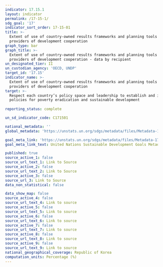 ```yaml
---
indicator: 17.15.1
layout: indicator
permalink: /17-15-1/
sdg_goal: '17'
indicator_sort_order: 17-15-01
title: >-
  Extent of use of country-owned results frameworks and planning tools by
  providers of development cooperation
graph_type: bar
graph_title: >-
  Extent of use of country-owned results frameworks and planning tools by
  providers of development cooperation - data by recipient
un_designated_tier: II
un_custodian_agency: 'OECD, UNDP'
target_id: '17.15'
indicator_name: >-
  Extent of use of country-owned results frameworks and planning tools by
  providers of development cooperation
target: >-
  Respect each country’s policy space and leadership to establish and implement
  policies for poverty eradication and sustainable development
  
reporting_status: complete

un_sd_indicator_code: C171501

national_metadata: ''
global_metadata: 'https://unstats.un.org/sdgs/metadata/files/Metadata-17-15-01.pdf'

goal_meta_link: 'https://unstats.un.org/sdgs/metadata/files/Metadata-17-15-01.pdf'
goal_meta_link_text: United Nations Sustainable Development Goals Metadata (pdf 468kB)

published: true
source_active_1: false
source_url_text_1: Link to Source
source_active_2: false
source_url_text_2: Link to Source
source_active_3: false
source_url_3: Link to Source
data_non_statistical: false

data_show_map: false
source_active_4: false
source_url_text_4: Link to source
source_active_5: false
source_url_text_5: Link to source
source_active_6: false
source_url_text_6: Link to source
source_active_7: false
source_url_text_7: Link to source
source_active_8: false
source_url_text_8: Link to source
source_active_9: false
source_url_text_9: Link to source
national_geographical_coverage: Republic of Korea
computation_units: Percentage (%)
---
```

